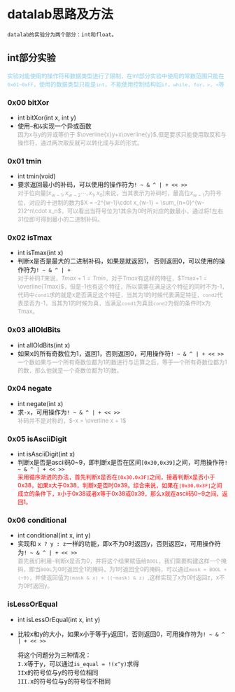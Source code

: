 # datalab思路及方法
`datalab的实验分为两个部分：int和float。`

## int部分实验
<font color=skyblue size =2pp>实验对能使用的操作符和数据类型进行了限制，在int部分实验中使用的常数范围只能在`0x01~0xFF`，使用的数据类型只能是`int`，不能使用控制结构如`if, while, for，>, <`等</font>

### 0x00 bitXor
- int bitXor(int x, int y)
- 使用`~`和`&`实现一个异或函数  
  <font color=darkgrey size =2pp>因为x与y的异或等价于 $\overline{x}y+x\overline{y}$,但是要求只能使用取反和与操作符，通过两次取反就可以转化成与非的形式。</font>


### 0x01 tmin
- int tmin(void)
- 要求返回最小的补码，可以使用的操作符为`! ~ & ^ | + << >>`  
  <font color=darkgrey size =2pp>对于位向量$[x_{w-1},x_{w-2}\cdots, x_{1}, x_{0}]$来说，当其表示为补码时，最高位$x_{w-1}$为符号位，对应的十进制的数为$X = -2^{w-1}\cdot x_{w-1} + \sum_{n=0}^{w-2}2^n\cdot x_n$，可以看出当符号位为1其余为0时所对应的数最小，通过将1左右31位即可得到最小的二进制补码。</font>

### 0x02 isTmax
- int isTmax(int x)
- 判断x是否是最大的二进制补码，如果是就返回1， 否则返回0，可以使用的操作符为`! ~ & ^ | +`  
  <font color=darkgrey size =2pp>对于补码$T$来说，$Tmax+1=Tmin$，对于$Tmax$有这样的特征，$Tmax+1 = \overline{Tmax}$，但是-1也有这个特征，所以需要在满足这个特征的同时不为-1，代码中`cond1`求的就是x是否满足这个特征，当其为1的时候代表满足特征，`cond2`代表是否为-1，当其为1的时候为真，当满足`cond1`为真且`cond2`为假的条件时x为Tmax。</font>

### 0x03 allOldBits
- int allOldBits(int x)
- 如果x的所有奇数位为1，返回1，否则返回0，可用操作符`! ~ & ^ | + << >>`  
  <font color=darkgrey size =2pp>一个数如果与一个所有奇数位都为1的数进行与运算之后，等于一个所有奇数位都为1的数，那么他就是一个奇数位都为1的数。</font>

### 0x04 negate
- int negate(int x)
- 求`-x`，可用操作为`! ~ & ^ | + << >>`  
  <font color=darkgrey size =2pp>补码并不是对称的，$-x = \overline x + 1$</font>

### 0x05 isAsciiDigit
- int isAsciiDigit(int x)
- 判断x是否是ascii码0~9，即判断x是否在区间`[0x30,0x39]`之间，可用操作符`! ~ & ^ | + << >> `   
  <font color=red size =2pp>采用循序渐进的办法，首先判断x是否在`[0x30,0x3F]`之间，接着判断x是否小于0x38，如果x大于0x38，判断x是否时0x39。综合来说，如果在`[0x30,0x3F]`之间成立的条件下，x小于0x38或者x等于0x38或0x39，那么x就在ascii码0~9之间，返回1。</font>

### 0x06 conditional
- int conditional(int x, int y)
- 实现和 `x ? y : z`一样的功能，即x不为0时返回y，否则返回z，可用操作符为`! ~ & ^ | + << >>`  
  <font color=darkgrey size =2pp>首先我们利用`~`判断x是否为0，并将这个结果赋值给`BOOL`，我们需要构建这样一个掩码，即当`BOOL`为0时返回全1的掩码，为1时返回全0的掩码，可以通过`mask = BOOL + (~0)`，并使返回值为`(mask & x) + ((~mask) & z) `,这样实现了x为0时返回z，x不为0时返回y。</font>

### isLessOrEqual
- int isLessOrEqual(int x, int y)
- 比较x和y的大小，如果x小于等于y返回1，否则返回0，可用操作符为`! ~ & ^ | + << >>`
  
  将这个问题分为三种情况：  
  `I.`x等于y，可以通过`is_equal = !(x^y)`求得    
  `II`x的符号位与y的符号位相同  
  `III.`x的符号位与y的符号位不相同
  

